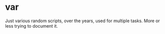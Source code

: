 # var

Just various random scripts, over the years, used for multiple tasks. 
More or less trying to document it. 



